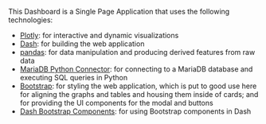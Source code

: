 This Dashboard is a Single Page Application that uses the following technologies:

- [Plotly](https://plotly.com//): for interactive and dynamic visualizations
- [Dash](https://plotly.com/dash/): for building the web application
- [pandas](https://pandas.pydata.org/): for data manipulation and producing derived features from raw data
- [MariaDB Python Connector](https://mariadb.com/resources/blog/how-to-connect-python-programs-to-mariadb/): for connecting to a MariaDB database and executing SQL queries in Python
- [Bootstrap](https://getbootstrap.com/): for styling the web application, which is put to good use here for aligning the graphs and tables and housing them inside of cards; and for providing the UI components for the modal and buttons
- [Dash Bootstrap Components](https://dash-bootstrap-components.opensource.faculty.ai/): for using Bootstrap components in Dash
